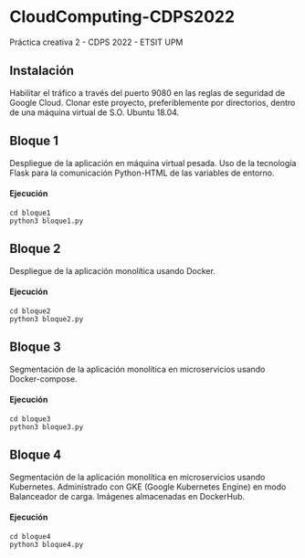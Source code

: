 # CloudComputing-CDPS2022
Práctica creativa 2 - CDPS 2022 - ETSIT UPM

## Instalación
Habilitar el tráfico a través del puerto 9080 en las reglas de seguridad de Google Cloud.
Clonar este proyecto, preferiblemente por directorios, dentro de una máquina virtual de S.O. Ubuntu 18.04.

## Bloque 1
Despliegue de la aplicación en máquina virtual pesada.
Uso de la tecnología Flask para la comunicación Python-HTML de las variables de entorno.
#### Ejecución
~~~shell
cd bloque1
python3 bloque1.py
~~~

## Bloque 2
Despliegue de la aplicación monolítica usando Docker.
#### Ejecución
~~~shell
cd bloque2
python3 bloque2.py
~~~

## Bloque 3
Segmentación de la aplicación monolítica en microservicios usando Docker-compose.
#### Ejecución
~~~shell
cd bloque3
python3 bloque3.py
~~~

## Bloque 4
Segmentación de la aplicación monolítica en microservicios usando Kubernetes.
Administrado con GKE (Google Kubernetes Engine) en modo Balanceador de carga.
Imágenes almacenadas en DockerHub.
#### Ejecución
~~~shell
cd bloque4
python3 bloque4.py
~~~
